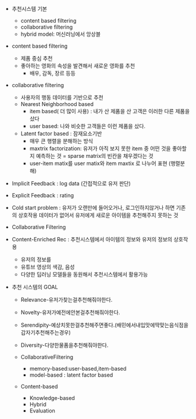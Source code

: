 
-   추천시스템 기본
    
    -   content based filtering
    -   collaborative filtering
    -   hybrid model: 머신러닝에서 앙상블
-   content based filtering
    
    -   제품 중심 추천
    -   좋아하는 영화의 속성을 발견해서 새로운 영화를 추천
        -   배우, 감독, 장르 등등
-   collaborative filtering
    
    -   사용자의 행동 데이터를 기반으로 추천
    -   Nearest Neighborhood based
        -   item based( 더 많이 사용) : 내가 산 제품을 산 고객은 이러한 다른 제품을 샀다
        -   user based: 나와 비슷한 고객들은 이런 제품을 샀다.
    -   Latent factor based : 잠재요소기반
        -   매우 큰 행렬을 분해하는 방식
        -   maxtrix factorization: 유저가 아직 보지 못한 item 중 어떤 것을 좋아할지 예측하는 것 = sparse matrix의 빈칸을 채우겠다는 것
        -   user-item matix를 user matix와 item maxtix 로 나누어 표현 (행렬분해)
-   Implicit Feedback : log data (간접적으로 유저 판단)
    
-   Explicit Feedback : rating
    
-   Cold start problem : 유저가 오랜만에 들어오거나, 로그인하지않거나 하면 기존의 상호작용 데이터가 없어서 유저에게 새로운 아이템을 추천해주지 못하는 것
    
-   Collaborative Filtering
    
-   Content-Enriched Rec : 추천시스템에서 아이템의 정보와 유저의 정보의 상호작용
    
    -   유저의 정보를
    -   유튜브 영상의 색감, 음성
    -   다양한 딥러닝 모델들을 동원해서 추천시스템에서 활용가능
-   추천 시스템의 GOAL
    
    -   Relevance-유저가찾는걸추천해줘야한다.
        
    -   Novelty-유저가예전에안본걸추천해줘야한다.
        
    -   Serendipity-예상치못한걸추천해주면좋다.(배민에서내입맛에딱맞는음식점을갑자기추천해주는경우)
        
    -   Diversity-다양한물품을추천해줘야한다.
        
    -   CollaborativeFiltering
        
        -   memory-based:user-based,item-based
        -   model-based : latent factor based
    -   Content-based
        
        -   Knowledge-based
        -   Hybrid
        -   Evaluation

<!--stackedit_data:
eyJoaXN0b3J5IjpbLTE1MzkzNjY0ODksMTI1NDEzNDA1MSw3Mz
A5OTgxMTZdfQ==
-->